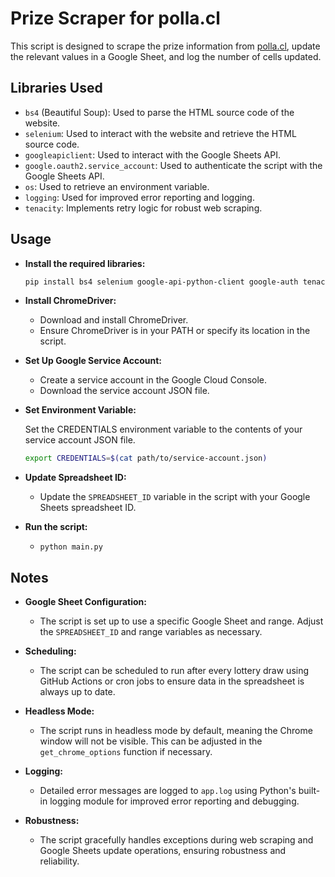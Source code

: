 # Prize Scraper for polla.cl

This script is designed to scrape the prize information from [polla.cl](http://www.polla.cl/es), update the relevant values in a Google Sheet, and log the number of cells updated.

## Libraries Used

- `bs4` (Beautiful Soup): Used to parse the HTML source code of the website.
- `selenium`: Used to interact with the website and retrieve the HTML source code.
- `googleapiclient`: Used to interact with the Google Sheets API.
- `google.oauth2.service_account`: Used to authenticate the script with the Google Sheets API.
- `os`: Used to retrieve an environment variable.
- `logging`: Used for improved error reporting and logging.
- `tenacity`: Implements retry logic for robust web scraping.

## Usage

- **Install the required libraries:**

  ```sh
  pip install bs4 selenium google-api-python-client google-auth tenacity
  ```

- **Install ChromeDriver:**

  - Download and install ChromeDriver.
  - Ensure ChromeDriver is in your PATH or specify its location in the script.

- **Set Up Google Service Account:**

  - Create a service account in the Google Cloud Console.
  - Download the service account JSON file.

- **Set Environment Variable:**

  Set the CREDENTIALS environment variable to the contents of your service account JSON file.

  ```sh
  export CREDENTIALS=$(cat path/to/service-account.json)
  ```

- **Update Spreadsheet ID:**

  - Update the `SPREADSHEET_ID` variable in the script with your Google Sheets spreadsheet ID.

- **Run the script:**

  - `python main.py`

## Notes

- **Google Sheet Configuration:**
  - The script is set up to use a specific Google Sheet and range. Adjust the `SPREADSHEET_ID` and range variables as necessary.
  
- **Scheduling:**
  - The script can be scheduled to run after every lottery draw using GitHub Actions or cron jobs to ensure data in the spreadsheet is always up to date.

- **Headless Mode:**
  - The script runs in headless mode by default, meaning the Chrome window will not be visible. This can be adjusted in the `get_chrome_options` function if necessary.

- **Logging:**
  - Detailed error messages are logged to `app.log` using Python's built-in logging module for improved error reporting and debugging.

- **Robustness:**
  - The script gracefully handles exceptions during web scraping and Google Sheets update operations, ensuring robustness and reliability.
